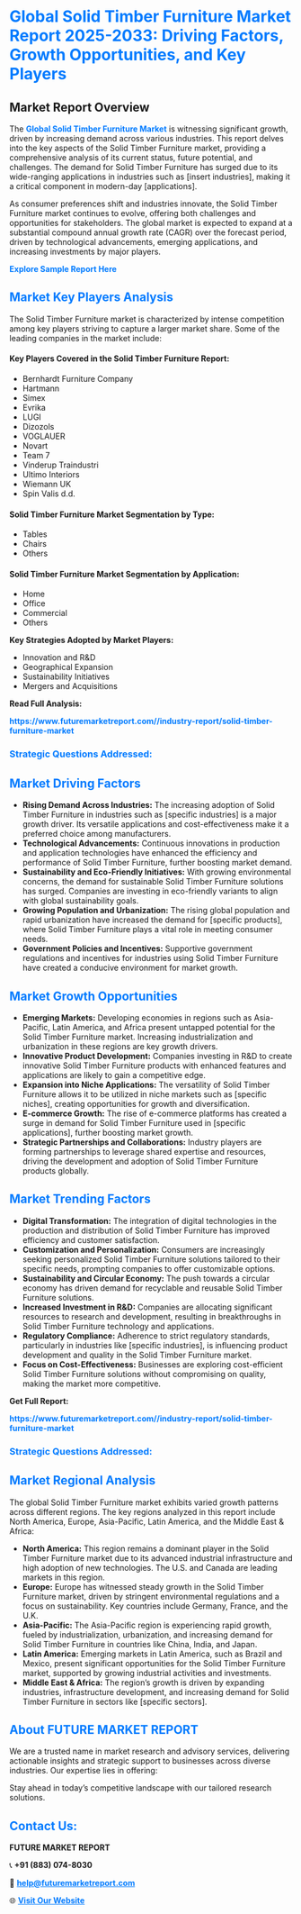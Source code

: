 <h1 style="color: #007BFF;">Global Solid Timber Furniture Market Report 2025-2033: Driving Factors, Growth Opportunities, and Key Players</h1>

<section id="overview">
<h2>Market Report Overview</h2>
<p>The <a href="https://www.futuremarketreport.com//industry-report/solid-timber-furniture-market" style="color: #007BFF; text-decoration: none;"><strong>Global Solid Timber Furniture Market</strong></a> is witnessing significant growth, driven by increasing demand across various industries. This report delves into the key aspects of the Solid Timber Furniture market, providing a comprehensive analysis of its current status, future potential, and challenges. The demand for Solid Timber Furniture has surged due to its wide-ranging applications in industries such as [insert industries], making it a critical component in modern-day [applications].</p>
<p>As consumer preferences shift and industries innovate, the Solid Timber Furniture market continues to evolve, offering both challenges and opportunities for stakeholders. The global market is expected to expand at a substantial compound annual growth rate (CAGR) over the forecast period, driven by technological advancements, emerging applications, and increasing investments by major players.</p>
</section>

<section id="overview">
<p><a href="https://www.futuremarketreport.com//request-sample/reportId=47705" style="color: #007BFF; text-decoration: none;"><strong>Explore Sample Report Here</strong></a></p>
</section>

<section id="key-players">
<h2 style="color: #007BFF;">Market Key Players Analysis</h2>
<p>The Solid Timber Furniture market is characterized by intense competition among key players striving to capture a larger market share. Some of the leading companies in the market include:</p>
<h4>Key Players Covered in the Solid Timber Furniture Report:</h4>
<ul><li>Bernhardt Furniture Company</li><li>Hartmann</li><li>Simex</li><li>Evrika</li><li>LUGI</li><li>Dizozols</li><li>VOGLAUER</li><li>Novart</li><li>Team 7</li><li>Vinderup Traindustri</li><li>Ultimo Interiors</li><li>Wiemann UK</li><li>Spin Valis d.d.</li></ul>
<h4>Solid Timber Furniture Market Segmentation by Type:</h4>
<ul><li>Tables</li><li>Chairs</li><li>Others</li></ul>

<h4>Solid Timber Furniture Market Segmentation by Application:</h4>
<ul><li>Home</li><li>Office</li><li>Commercial</li><li>Others</li></ul>
<p><strong>Key Strategies Adopted by Market Players:</strong></p>
<ul>
<li>Innovation and R&D</li>
<li>Geographical Expansion</li>
<li>Sustainability Initiatives</li>
<li>Mergers and Acquisitions</li>
</ul>
</section>

<section>
<p><strong>Read Full Analysis: </strong></p><a href="https://www.futuremarketreport.com//industry-report/solid-timber-furniture-market" style="color: #007BFF; text-decoration: none;"><strong>https://www.futuremarketreport.com//industry-report/solid-timber-furniture-market</strong></a>
<h3 style="color: #007BFF;">Strategic Questions Addressed:</h3>
</section>

<section id="driving-factors">
<h2 style="color: #007BFF;">Market Driving Factors</h2>
<ul>
<li><strong>Rising Demand Across Industries:</strong> The increasing adoption of Solid Timber Furniture in industries such as [specific industries] is a major growth driver. Its versatile applications and cost-effectiveness make it a preferred choice among manufacturers.</li>
<li><strong>Technological Advancements:</strong> Continuous innovations in production and application technologies have enhanced the efficiency and performance of Solid Timber Furniture, further boosting market demand.</li>
<li><strong>Sustainability and Eco-Friendly Initiatives:</strong> With growing environmental concerns, the demand for sustainable Solid Timber Furniture solutions has surged. Companies are investing in eco-friendly variants to align with global sustainability goals.</li>
<li><strong>Growing Population and Urbanization:</strong> The rising global population and rapid urbanization have increased the demand for [specific products], where Solid Timber Furniture plays a vital role in meeting consumer needs.</li>
<li><strong>Government Policies and Incentives:</strong> Supportive government regulations and incentives for industries using Solid Timber Furniture have created a conducive environment for market growth.</li>
</ul>
</section>

<section id="growth-opportunities">
<h2 style="color: #007BFF;">Market Growth Opportunities</h2>
<ul>
<li><strong>Emerging Markets:</strong> Developing economies in regions such as Asia-Pacific, Latin America, and Africa present untapped potential for the Solid Timber Furniture market. Increasing industrialization and urbanization in these regions are key growth drivers.</li>
<li><strong>Innovative Product Development:</strong> Companies investing in R&D to create innovative Solid Timber Furniture products with enhanced features and applications are likely to gain a competitive edge.</li>
<li><strong>Expansion into Niche Applications:</strong> The versatility of Solid Timber Furniture allows it to be utilized in niche markets such as [specific niches], creating opportunities for growth and diversification.</li>
<li><strong>E-commerce Growth:</strong> The rise of e-commerce platforms has created a surge in demand for Solid Timber Furniture used in [specific applications], further boosting market growth.</li>
<li><strong>Strategic Partnerships and Collaborations:</strong> Industry players are forming partnerships to leverage shared expertise and resources, driving the development and adoption of Solid Timber Furniture products globally.</li>
</ul>
</section>

<section id="trending-factors">
<h2 style="color: #007BFF;">Market Trending Factors</h2>
<ul>
<li><strong>Digital Transformation:</strong> The integration of digital technologies in the production and distribution of Solid Timber Furniture has improved efficiency and customer satisfaction.</li>
<li><strong>Customization and Personalization:</strong> Consumers are increasingly seeking personalized Solid Timber Furniture solutions tailored to their specific needs, prompting companies to offer customizable options.</li>
<li><strong>Sustainability and Circular Economy:</strong> The push towards a circular economy has driven demand for recyclable and reusable Solid Timber Furniture solutions.</li>
<li><strong>Increased Investment in R&D:</strong> Companies are allocating significant resources to research and development, resulting in breakthroughs in Solid Timber Furniture technology and applications.</li>
<li><strong>Regulatory Compliance:</strong> Adherence to strict regulatory standards, particularly in industries like [specific industries], is influencing product development and quality in the Solid Timber Furniture market.</li>
<li><strong>Focus on Cost-Effectiveness:</strong> Businesses are exploring cost-efficient Solid Timber Furniture solutions without compromising on quality, making the market more competitive.</li>
</ul>
</section>

<section>
<p><strong>Get Full Report: </strong></p><a href="https://www.futuremarketreport.com//industry-report/solid-timber-furniture-market" style="color: #007BFF; text-decoration: none;"><strong>https://www.futuremarketreport.com//industry-report/solid-timber-furniture-market</strong></a>
<h3 style="color: #007BFF;">Strategic Questions Addressed:</h3>
</section>


<section id="regional-analysis">
<h2 style="color: #007BFF;">Market Regional Analysis</h2>
<p>The global Solid Timber Furniture market exhibits varied growth patterns across different regions. The key regions analyzed in this report include North America, Europe, Asia-Pacific, Latin America, and the Middle East & Africa:</p>
<ul>
<li><strong>North America:</strong> This region remains a dominant player in the Solid Timber Furniture market due to its advanced industrial infrastructure and high adoption of new technologies. The U.S. and Canada are leading markets in this region.</li>
<li><strong>Europe:</strong> Europe has witnessed steady growth in the Solid Timber Furniture market, driven by stringent environmental regulations and a focus on sustainability. Key countries include Germany, France, and the U.K.</li>
<li><strong>Asia-Pacific:</strong> The Asia-Pacific region is experiencing rapid growth, fueled by industrialization, urbanization, and increasing demand for Solid Timber Furniture in countries like China, India, and Japan.</li>
<li><strong>Latin America:</strong> Emerging markets in Latin America, such as Brazil and Mexico, present significant opportunities for the Solid Timber Furniture market, supported by growing industrial activities and investments.</li>
<li><strong>Middle East & Africa:</strong> The region’s growth is driven by expanding industries, infrastructure development, and increasing demand for Solid Timber Furniture in sectors like [specific sectors].</li>
</ul>
</section>

<footer>
<h2 style="color: #007BFF;">About FUTURE MARKET REPORT</h2>
<p>We are a trusted name in market research and advisory services, delivering actionable insights and strategic support to businesses across diverse industries. Our expertise lies in offering:</p>

<p>Stay ahead in today’s competitive landscape with our tailored research solutions.</p>

<h2 style="color: #007BFF;">Contact Us:</h2>
<p><strong>FUTURE MARKET REPORT</strong></p>
<p>📞 <strong>+91 (883) 074-8030</strong></p>
<p>📧 <strong><a href="mailto:help@futuremarketreport.com" style="color: #007BFF;">help@futuremarketreport.com</a></strong></p>
<p>🌐 <strong><a href="https://www.futuremarketreport.com/" style="color: #007BFF;">Visit Our Website</a></strong></p>
</footer>